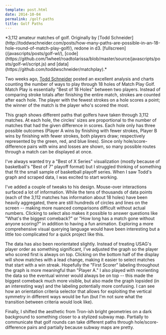 ```yaml
---
template: post.html
date: 2014-10-04
permalink: /golf-paths
title: Golf Paths
---
```

<link rel="stylesheet" type="text/css" href="/javascripts/posts/golf-wl/style.css">

<div id='golf-wl'></div>
*3,112 amateur matches of golf. Originally by [Todd Schneider](http://toddwschneider.com/posts/how-many-paths-are-possible-in-an-18-hole-round-of-match-play-golf/), redone in d3. [fullscreen](/javascripts/posts/golf-wl/), [code](https://github.com/1wheel/roadtolarissa/blob/master/source/javascripts/posts/golf-wl/script.js) and [data](https://github.com/toddwschneider/matchplay).*

Two weeks ago, [Todd Schneider](http://toddwschneider.com/) posted an excellent analysis and charts counting the number of ways to play through 18 holes of Match Play Golf. Match Play is essentially "Best of 18 Holes" between two players. Instead of comparing stroke totals after finishing the entire match, strokes are counted after each hole. The player with the fewest strokes on a hole scores a point; the winner of the match is the player who's scored the most.

This graph shows different paths that golfers have taken through 3,112 matches. At each hole, the circles' sizes are proportional to the number of matches that had the given difference in scores. Each hole only has three possible outcomes (Player A wins by finishing with fewer strokes, Player B wins by finishing with fewer strokes, both players draw; respectively represented by the green, red, and blue lines). Since only hole/score-difference pairs with wins and losses are shown, so many possible routes through a match can be displayed at once. 

I've always wanted try a "Best of X Series" visualization (mostly because of basketball's "Best of 7" playoff format) but I struggled thinking of something that fit the small sample of basketball playoff series. When I saw Todd's graph and scraped data, I was excited to start working.

I've added a couple of tweaks to his design. Mouse-over interactions surfaced a lot of information. While the tens of thousands of data points (each of the 3,112 matches has information about 18 holes) have been heavily aggregated, there are still hundreds of circles and lines on the screen -- making more nuanced comparisons difficult without actual numbers. Clicking to select also makes it possible to answer questions like "What's the biggest comeback?" or "How long has a match gone without anyone scoring?" in addition to having a fun animation. Exploring a more comprehensive visual querying language would have been interesting but a little too complicated for a quick project like this. 

The data has also been reorientated slightly. Instead of treating USAG's player order as something significant, I've adjusted the graph so the player who scored first is always on top. Clicking on the bottom half of the display will show matches with a lead change, making it easier to select matches that start with a win streak. Hopefully the "First Scorer" labeling throughout the graph is more meaningful than "Player A." I also played with reorienting the data so the eventual winner would always be on top -- this made the biggest comeback much more visible, but also made the graph lopsided (in an interesting way) and the labeling potentially more confusing. I can see how an orientation criteria selector that allows for exploiting the vertical symmetry in different ways would be fun (but I'm not sure what the transition between criteria would look like).

Finally, I shifted the aesthetic from Tron-ish bright geometries on a dark background to something closer to a stylized subway map. Partially to communicate that golf rounds can take different paths through hole/score-difference pairs and partially because subway maps are pretty. 



<script src="/javascripts/libs/d3.4.11.js" type="text/javascript"></script>
<script src="/javascripts/libs/lodash.js" type="text/javascript"></script>

<script src="/javascripts/posts/negBarTransition/lib.js" type="text/javascript"></script>

<script src="/javascripts/posts/golf-wl/script.js" type="text/javascript"></script>

<meta property="og:image" content="/images/thumbnails/215-teeth.png" />